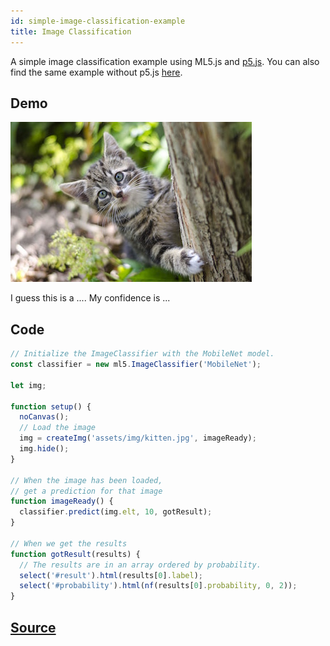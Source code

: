 ```yaml
---
id: simple-image-classification-example
title: Image Classification
---
```


A simple image classification example using ML5.js and [p5.js](https://p5js.org/). You can also find the same example without p5.js [here](https://github.com/ml5js/ml5-examples).

## Demo

<div class="example">
  <img src="assets/img/kitten.jpg" id="targetImage"/>
  <p>I guess this is a <span id="result">...</span>. My confidence is <span id="probability">...</span></p>
</div>

<script src="assets/scripts/example-image-classification.js"></script>

## Code
```javascript
// Initialize the ImageClassifier with the MobileNet model.
const classifier = new ml5.ImageClassifier('MobileNet');

let img;

function setup() {
  noCanvas();
  // Load the image
  img = createImg('assets/img/kitten.jpg', imageReady);
  img.hide();
}

// When the image has been loaded,
// get a prediction for that image
function imageReady() {
  classifier.predict(img.elt, 10, gotResult);
}

// When we get the results
function gotResult(results) {
  // The results are in an array ordered by probability.
  select('#result').html(results[0].label);
  select('#probability').html(nf(results[0].probability, 0, 2));
}
```

## [Source](https://github.com/ml5js/ml5-examples/tree/master/p5js/00_ImageNet_Simple)